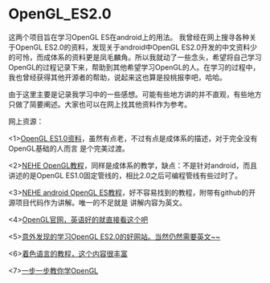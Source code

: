 # OpenGL_ES2.0
这两个项目旨在学习OpenGL ES在android上的用法。
我曾经在网上搜寻各种关于OpenGL ES2.0的资料，发现关于android中OpenGL ES2.0开发的中文资料少的可怜，而成体系的资料更是凤毛麟角。所以我就动了一些念头，希望将自己学习OpenGL的过程记录下来，帮助到其他希望学习OpenGL的人。在学习的过程中，我也曾经获得其他开源者的帮助，说起来这也算是投桃报李吧，哈哈。

由于这里主要是记录我学习中的一些感想。可能有些地方讲的并不直观，有些地方只做了简要阐述。大家也可以在网上找其他资料作为参考。

网上资源：

 <1>[OpenGL ES1.0资料](http://blog.csdn.net/mapdigit/article/details/7526556)，虽然有点老，不过有点是成体系的描述，对于完全没有OpenGL基础的人而言 是个完美过渡。

 <2>[NEHE OpenGL教程](http://yarin.blog.51cto.com/1130898/p-11)，同样是成体系的教学，缺点：不是针对android，而且 讲述的是OpenGL ES1.0固定管线的，相比2.0之后可编程管线有些过时了。

 <3>[NEHE android OpenGL ES教程](http://insanitydesign.com/wp/projects/nehe-android-ports/)，好不容易找到的教程，附带有github的开源项目代码作为讲解。唯一的不足就是 讲解内容为英文。

 <4>[OpenGL官网，英语好的就直接看这个吧](https://www.khronos.org/registry/gles/#specs)

 <5>[意外发现的学习OpenGL ES2.0的好网站。当然仍然需要英文~~](http://www.learnopengles.com/android-lesson-one-getting-started/)

<6>[着色语言的教程，这个内容很丰富](http://www.clockworkcoders.com/oglsl/tutorials.html)

<7>[一步一步教你学OpenGL](http://ogldev.atspace.co.uk/)



